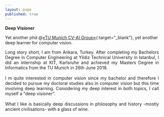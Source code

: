 ```yaml
---
layout: page
published: true
---
```


**Deep Visioner**

Yet another phd @[«TU Munich CV-AI Group»](https://vision.cs.tum.edu/){:target="_blank"}, yet another deep learner for computer vision.

<div style="text-align: justify">
Long story short, I am from Ankara, Turkey. After completing my Bachelors Degree in Computer Engineering at Yildiz Technical University in Istanbul, I did an internship at KIT, Karlsruhe and achieved my Masters Degree in Informatics from the TU Munich in 26th June 2018.
<br><br>
I m quite interested in computer vision since my bachelor and therefore I decided to pursue my doctoral studies also in computer vision but this time involving deep learning. Considering my deep interest in both topics, I call myself a "deep visioner”.
<br><br>
What I like is basically deep discussions in philosophy and history -mostly ancient civilisations- with a glass of wine.
</div>
